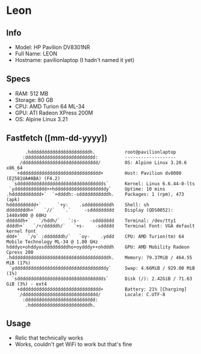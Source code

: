 # Leon
## Info
- Model: HP Pavilion DV8301NR
- Full Name: LEON
- Hostname: pavilionlaptop (I hadn't named it yet)

## Specs
- RAM: 512 MB
- Storage: 80 GB
- CPU: AMD Turion 64 ML-34
- GPU: ATI Radeon XPress 200M
- OS: Alpine Linux 3.21

## Fastfetch ([mm-dd-yyyy])
```
       .hddddddddddddddddddddddh.           root@pavilionlaptop
      :dddddddddddddddddddddddddd:          ------------------- 
     /dddddddddddddddddddddddddddd/         OS: Alpine Linux 3.20.6 x86_64
    +dddddddddddddddddddddddddddddd+        Host: Pavilion dv8000 (E2581UA#ABA) (F4.2)
  `sdddddddddddddddddddddddddddddddds`      Kernel: Linux 6.6.44-0-lts
 `ydddddddddddd++hdddddddddddddddddddy`     Uptime: 10 mins
.hddddddddddd+`  `+ddddh:-sdddddddddddh.    Packages: 1 (rpm), 473 (apk)
hdddddddddd+`      `+y:    .sddddddddddh    Shell: sh
ddddddddh+`   `//`   `.`     -sddddddddd    Display (QDS0052): 1440x900 @ 60Hz
ddddddh+`   `/hddh/`   `:s-    -sddddddd    Terminal: /dev/tty1
ddddh+`   `/+/dddddh/`   `+s-    -sddddd    Terminal Font: VGA default kernel font
ddd+`   `/o` :dddddddh/`   `oy-    .yddd    CPU: AMD Turion(tm) 64 Mobile Technology ML-34 @ 1.80 GHz
hdddyo+ohddyosdddddddddho+oydddy++ohdddh    GPU: AMD Mobility Radeon Cpress 200
.hddddddddddddddddddddddddddddddddddddh.    Memory: 79.37MiB / 464.55 MiB (17%)
 `yddddddddddddddddddddddddddddddddddy`     Swap: 4.66MiB / 929.00 MiB (1%)
  `sdddddddddddddddddddddddddddddddds`      Disk (/): 2.42GiB / 71.63 GiB (3%) - ext4
    +dddddddddddddddddddddddddddddd+        Battery: 21% [Charging]
     /dddddddddddddddddddddddddddd/         Locale: C.UTF-8
      :dddddddddddddddddddddddddd:
       .hddddddddddddddddddddddh.
```

## Usage
- Relic that technically works
- Works, couldn't get WiFi to work but that's fine